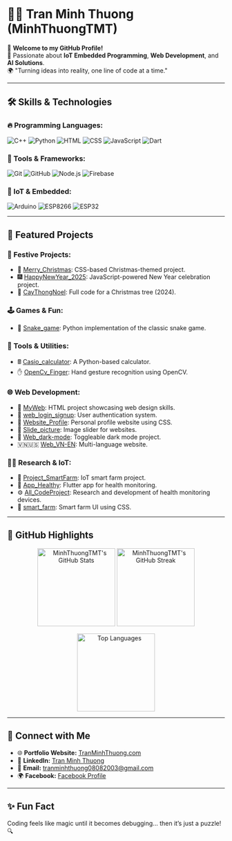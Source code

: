 # 👨‍💻 Tran Minh Thuong (MinhThuongTMT)

🌟 **Welcome to my GitHub Profile!**  
🚀 Passionate about **IoT Embedded Programming**, **Web Development**, and **AI Solutions**.  
🌍 "Turning ideas into reality, one line of code at a time."

---

## 🛠 Skills & Technologies

### 🔥 Programming Languages:
![C++](https://img.shields.io/badge/-C++-00599C?logo=cplusplus&logoColor=white&style=for-the-badge)
![Python](https://img.shields.io/badge/-Python-3776AB?logo=python&logoColor=white&style=for-the-badge)
![HTML](https://img.shields.io/badge/-HTML5-E34F26?logo=html5&logoColor=white&style=for-the-badge)
![CSS](https://img.shields.io/badge/-CSS3-1572B6?logo=css3&logoColor=white&style=for-the-badge)
![JavaScript](https://img.shields.io/badge/-JavaScript-F7DF1E?logo=javascript&logoColor=black&style=for-the-badge)
![Dart](https://img.shields.io/badge/-Dart-0175C2?logo=dart&logoColor=white&style=for-the-badge)

### 🧰 Tools & Frameworks:
![Git](https://img.shields.io/badge/-Git-F05032?logo=git&logoColor=white&style=for-the-badge)
![GitHub](https://img.shields.io/badge/-GitHub-181717?logo=github&logoColor=white&style=for-the-badge)
![Node.js](https://img.shields.io/badge/-Node.js-339933?logo=node.js&logoColor=white&style=for-the-badge)
![Firebase](https://img.shields.io/badge/-Firebase-FFCA28?logo=firebase&logoColor=black&style=for-the-badge)

### 📱 IoT & Embedded:
![Arduino](https://img.shields.io/badge/-Arduino-00979D?logo=arduino&logoColor=white&style=for-the-badge)
![ESP8266](https://img.shields.io/badge/-ESP8266-006FBA?style=for-the-badge)
![ESP32](https://img.shields.io/badge/-ESP32-003B57?style=for-the-badge)

---

## 🌟 Featured Projects

### 🎄 Festive Projects:
- 🎅 [Merry_Christmas](https://github.com/MinhThuongTMT/Merry_Christmas): CSS-based Christmas-themed project.
- 🎆 [HappyNewYear_2025](https://github.com/MinhThuongTMT/HappyNewYear_2025): JavaScript-powered New Year celebration project.
- 🌲 [CayThongNoel](https://github.com/MinhThuongTMT/caythongnoel): Full code for a Christmas tree (2024).

### 🕹️ Games & Fun:
- 🐍 [Snake_game](https://github.com/MinhThuongTMT/Snake_game): Python implementation of the classic snake game.

### 🧮 Tools & Utilities:
- 🖩 [Casio_calculator](https://github.com/MinhThuongTMT/Casio_calculator): A Python-based calculator.
- ✋ [OpenCv_Finger](https://github.com/MinhThuongTMT/OpenCv_Finger): Hand gesture recognition using OpenCV.

### 🌐 Web Development:
- 🌟 [MyWeb](https://github.com/MinhThuongTMT/MyWeb): HTML project showcasing web design skills.
- 🔐 [web_login_signup](https://github.com/MinhThuongTMT/web_login_signup): User authentication system.
- 🎨 [Website_Profile](https://github.com/MinhThuongTMT/Website_Profile): Personal profile website using CSS.
- 🎥 [Slide_picture](https://github.com/MinhThuongTMT/Slide_picture): Image slider for websites.
- 🔦 [Web_dark-mode](https://github.com/MinhThuongTMT/Web_dark-mode): Toggleable dark mode project.
- 🇻🇳🇺🇸 [Web_VN-EN](https://github.com/MinhThuongTMT/Web_VN-EN): Multi-language website.

### 🧑‍🔬 Research & IoT:
- 🌾 [Project_SmartFarm](https://github.com/MinhThuongTMT/Project_SmartFarm): IoT smart farm project.
- 📱 [App_Healthy](https://github.com/MinhThuongTMT/App_Healthy): Flutter app for health monitoring.
- ⚙️ [All_CodeProject](https://github.com/MinhThuongTMT/All_CodeProject): Research and development of health monitoring devices.
- 🌱 [smart_farm](https://github.com/MinhThuongTMT/smart_farm): Smart farm UI using CSS.

---

## 🌟 GitHub Highlights  

<p align="center">
  <!-- GitHub Stats -->
  <img src="https://github-readme-stats.vercel.app/api?username=MinhThuongTMT&show_icons=true&theme=radical&hide_title=true" alt="MinhThuongTMT's GitHub Stats" height="180px"/>
  
  <!-- GitHub Streak -->
  <img src="https://github-readme-streak-stats.herokuapp.com/?user=MinhThuongTMT&theme=radical" alt="MinhThuongTMT's GitHub Streak" height="180px"/>
</p>

<p align="center">
  <!-- Top Languages -->
  <img src="https://github-readme-stats.vercel.app/api/top-langs/?username=MinhThuongTMT&layout=compact&theme=radical&card_width=320" alt="Top Languages" height="180px"/>
</p>

---

## 🤝 Connect with Me

- 🌐 **Portfolio Website:** [TranMinhThuong.com](https://tmtek.vercel.app/)
- 💼 **LinkedIn:** [Tran Minh Thuong](https://www.linkedin.com)
- 📧 **Email:** tranminhthuong08082003@gmail.com
- 🌍 **Facebook:** [Facebook Profile](https://www.facebook.com/trannminh.thuongg)

---

## ✨ Fun Fact
Coding feels like magic until it becomes debugging... then it’s just a puzzle! 🔍
